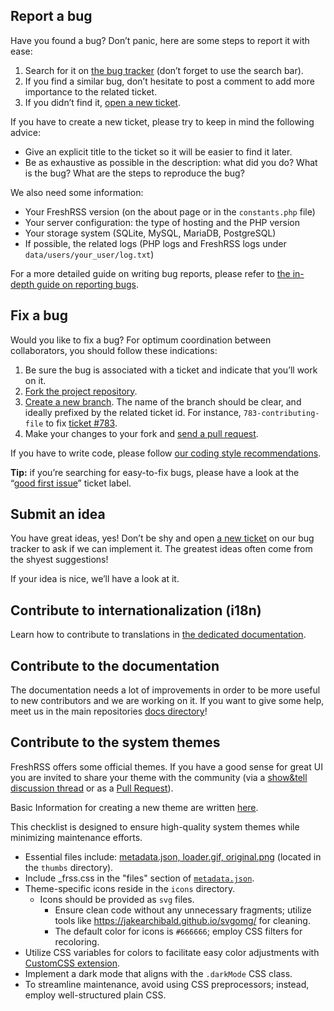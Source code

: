 ## Report a bug

Have you found a bug? Don’t panic, here are some steps to report it with ease:

1. Search for it on [the bug tracker](https://github.com/FreshRSS/FreshRSS/issues) (don’t forget to use the search bar).
2. If you find a similar bug, don’t hesitate to post a comment to add more importance to the related ticket.
3. If you didn’t find it, [open a new ticket](https://github.com/FreshRSS/FreshRSS/issues/new).

If you have to create a new ticket, please try to keep in mind the following advice:

* Give an explicit title to the ticket so it will be easier to find it later.
* Be as exhaustive as possible in the description: what did you do? What is the bug? What are the steps to reproduce the bug?

We also need some information:

* Your FreshRSS version (on the about page or in the `constants.php` file)
* Your server configuration: the type of hosting and the PHP version
* Your storage system (SQLite, MySQL, MariaDB, PostgreSQL)
* If possible, the related logs (PHP logs and FreshRSS logs under `data/users/your_user/log.txt`)

For a more detailed guide on writing bug reports, please refer to [the in-depth guide on reporting bugs](developers/06_Reporting_Bugs).

## Fix a bug

Would you like to fix a bug? For optimum coordination between collaborators, you should follow these indications:

1. Be sure the bug is associated with a ticket and indicate that you’ll work on it.
2. [Fork the project repository](https://help.github.com/articles/fork-a-repo/).
3. [Create a new branch](https://help.github.com/articles/creating-and-deleting-branches-within-your-repository/). The name of the branch should be clear, and ideally prefixed by the related ticket id. For instance, `783-contributing-file` to fix [ticket #783](https://github.com/FreshRSS/FreshRSS/issues/783).
4. Make your changes to your fork and [send a pull request](https://help.github.com/articles/using-pull-requests/).

If you have to write code, please follow [our coding style recommendations](developers/02_First_steps.md).

**Tip:** if you’re searching for easy-to-fix bugs, please have a look at the “[good first issue](https://github.com/FreshRSS/FreshRSS/issues?q=is%3Aopen+is%3Aissue+label%3A%22good+first+issue%22)” ticket label.

## Submit an idea

You have great ideas, yes! Don’t be shy and open [a new ticket](https://github.com/FreshRSS/FreshRSS/issues/new) on our bug tracker to ask if we can implement it. The greatest ideas often come from the shyest suggestions!

If your idea is nice, we’ll have a look at it.

## Contribute to internationalization (i18n)

Learn how to contribute to translations in [the dedicated documentation](./internationalization.md).

## Contribute to the documentation

The documentation needs a lot of improvements in order to be more useful to new contributors and we are working on it.
If you want to give some help, meet us in the main repositories [docs directory](https://github.com/FreshRSS/FreshRSS/tree/edge/docs)!

## Contribute to the system themes

FreshRSS offers some official themes. If you have a good sense for great UI you are invited to share your theme with the community (via a [show&tell discussion thread](https://github.com/FreshRSS/FreshRSS/discussions/categories/show-and-tell) or as a [Pull Request](https://github.com/FreshRSS/FreshRSS/pulls)).

Basic Information for creating a new theme are written [here](./developers/04_Frontend/02_Design.md).

This checklist is designed to ensure high-quality system themes while minimizing maintenance efforts.

- Essential files include: [metadata.json, loader.gif, original.png](./developers/04_Frontend/02_Design.md) (located in the `thumbs` directory).
- Include _frss.css in the "files" section of [`metadata.json`](./developers/04_Frontend/02_Design.md).
- Theme-specific icons reside in the `icons` directory.
	- Icons should be provided as `svg` files.
		- Ensure clean code without any unnecessary fragments; utilize tools like https://jakearchibald.github.io/svgomg/ for cleaning.
		- The default color for icons is `#666666`; employ CSS filters for recoloring.
- Utilize CSS variables for colors to facilitate easy color adjustments with [CustomCSS extension](https://github.com/FreshRSS/Extensions).
- Implement a dark mode that aligns with the `.darkMode` CSS class.
- To streamline maintenance, avoid using CSS preprocessors; instead, employ well-structured plain CSS.
